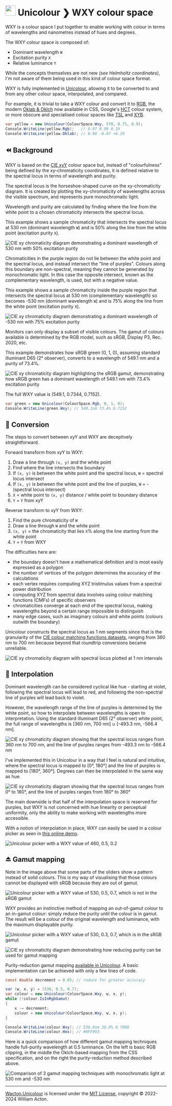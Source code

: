 ﻿# <img src="https://gitlab.com/Wacton/Unicolour/-/raw/main/Unicolour/Resources/Unicolour.png" width="32" height="32"> Unicolour ❯ WXY colour space

WXY is a colour space I put together to enable working with colour 
in terms of wavelengths and nanometres instead of hues and degrees.

The WXY colour space is composed of:
- Dominant wavelength `W`
- Excitation purity `X`
- Relative luminance `Y`

While the concepts themselves are not new _(see Helmholtz coordinates)_,
I'm not aware of them being used in this kind of colour space format.

WXY is fully implemented in [Unicolour](https://github.com/waacton/Unicolour),
allowing it to be converted to and from any other colour space, interpolated, and compared.

For example, it is trivial to take a WXY colour and convert it to [RGB](https://en.wikipedia.org/wiki/RGB_color_spaces),
the modern [Oklab & Oklch](https://bottosson.github.io/posts/oklab/) now available in CSS,
Google's [HCT](https://material.io/blog/science-of-color-design) colour system,
or more obscure and specialised colour spaces like [TSL](https://doi.org/10.1109/AFGR.2000.840612)
and [XYB](https://ds.jpeg.org/whitepapers/jpeg-xl-whitepaper.pdf).

```c#
var yellow = new Unicolour(ColourSpace.Wxy, 570, 0.75, 0.9);
Console.WriteLine(yellow.Rgb);   // 0.97 0.99 0.19
Console.WriteLine(yellow.Oklab); // 0.96 -0.07 +0.19
```

## ⏪ Background

WXY is based on the [CIE xyY](https://en.wikipedia.org/wiki/CIE_1931_color_space#CIE_xy_chromaticity_diagram_and_the_CIE_xyY_color_space) colour space
but, instead of "colourfulness" being defined by the xy-chromaticity coordinates,
it is defined relative to the spectral locus in terms of wavelength and purity.

The spectral locus is the horseshoe-shaped curve on the xy-chromaticity diagram.
It is created by plotting the xy-chromaticity of wavelengths across the visible spectrum,
and represents pure monochromatic light.

Wavelength and purity are calculated by finding where the 
line from the white point to a chosen chromaticity intersects the spectral locus.

This example shows a sample chromaticity that 
intersects the spectral locus at 530 nm (dominant wavelength `W`) 
and is 50% along the line from the white point (excitation purity `X`).

![CIE xy chromaticity diagram 
demonstrating a dominant wavelength of 530 nm with 50% excitation purity](wxy-1.png)

Chromaticities in the purple region do not lie between the white point and the spectral locus,
and instead intersect the "line of purples". Colours along this boundary are non-spectral, 
meaning they cannot be generated by monochromatic light. In this case the opposite intersect, 
known as the complementary wavelength, is used, but with a negative value.

This example shows a sample chromaticity inside the purple region that
intersects the spectral locus at 530 nm (complementary wavelength) so becomes -530 nm (dominant wavelength `W`)
and is 75% along the line from the white point (excitation purity `X`).

![CIE xy chromaticity diagram 
demonstrating a dominant wavelength of -530 nm with 75% excitation purity](wxy-2.png)

Monitors can only display a subset of visible colours.
The gamut of colours available is determined by the RGB model,
such as sRGB, Display P3, Rec. 2020, etc.

This example demonstrates how sRGB green (0, 1, 0), assuming standard illuminant D65 (2° observer),
converts to a wavelength of 549.1 nm and a purity of 73.4%.

![CIE xy chromaticity diagram highlighting the sRGB gamut, 
demonstrating how sRGB green has a dominant wavelength of 549.1 nm with 73.4% excitation purity](wxy-3.png)

The full WXY value is (549.1, 0.7344, 0.7152).

```c#
var green = new Unicolour(ColourSpace.Rgb, 0, 1, 0);
Console.WriteLine(green.Wxy); // 549.1nm 73.4% 0.7152
```

## 🔁 Conversion

The steps to convert between xyY and WXY are deceptively straightforward.

Forward transform from xyY to WXY:
1. Draw a line through `(x, y)` and the white point
2. Find where the line intersects the boundary
3. If `(x, y)` is between the white point and the spectral locus, `W` = spectral locus intersect
4. If `(x, y)` is between the white point and the line of purples, `W` = -(spectral locus intersect)
5. `X` = white point to `(x, y)` distance / white point to boundary distance
6. `Y` = `Y` from xyY

Reverse transform to xyY from WXY:
1. Find the pure chromaticity of `W`
2. Draw a line through `W` and the white point
3. `(x, y)` = the chromaticity that lies `X`% along the line starting from the white point
4. `Y` = `Y` from WXY

The difficulties here are:
- the boundary doesn't have a mathematical definition and is most easily expressed as a polygon
- the number of vertices of the polygon determines the accuracy of the calculations
- each vertex requires computing XYZ tristimulus values from a spectral power distribution
- computing XYZ from spectral data involves using colour matching functions (CMFs) of specific observers
- chromaticities converge at each end of the spectral locus, making wavelengths beyond a certain range impossible to distinguish
- many edge cases, such as imaginary colours and white points (colours outwith the boundary)

Unicolour constructs the spectral locus as 1 nm segments
since that is the granularity of the [CIE colour matching functions datasets](https://cie.co.at/data-tables?combine=colour-matching+functions%2C),
ranging from 360 nm to 700 nm because beyond that roundtrip conversions became unreliable.

![CIE xy chromaticity diagram with spectral locus plotted at 1 nm intervals](wxy-4.png)

## 🔀 Interpolation

Dominant wavelength can be considered cyclical like hue -
starting at violet, following the spectral locus will lead to red,
and following the non-spectral line of purples will lead back to violet.

However, the wavelength range of the line of purples is determined by the white point,
so how to interpolate between wavelengths is open to interpretation.
Using the standard illuminant D65 (2° observer) white point,
the full range of wavelengths is [360 nm, 700 nm] ∪ [-493.3 nm, -566.4 nm].

![CIE xy chromaticity diagram 
showing that the spectral locus ranges from 360 nm to 700 nm, 
and the line of purples ranges from -493.3 nm to -566.4 nm](wxy-5.png)

I've implemented this in Unicolour in a way that I feel is natural and intuitive,
where the spectral locus is mapped to [0°, 180°] and the line of purples is mapped to [180°, 360°].
Degrees can then be interpolated in the same way as hue.

![CIE xy chromaticity diagram
showing that the spectral locus ranges from 0° to 180°,
and the line of purples ranges from 180° to 360°](wxy-6.png)

The main downside is that half of the interpolation space is reserved for purples,
but WXY is not concerned with hue linearity or perceptual uniformity,
only the ability to make working with wavelengths more accessible.

With a notion of interpolation in place, WXY can easily be used in a colour picker
as seen in [this online demo](https://unicolour.wacton.xyz/colour-picker/).

![Unicolour picker with a WXY value of 460, 0.5, 0.2](wxy-7.png)

## ⏏️ Gamut mapping

Note in the image above that some parts of the sliders show a pattern instead of solid colours.
This is my way of visualising that those colours cannot be displayed with sRGB because they are out of gamut.

![Unicolour picker with a WXY value of 530, 0.5, 0.7,
which is not in the sRGB gamut](wxy-8.png)

WXY provides an instinctive method of mapping an out-of-gamut colour to an in-gamut colour:
simply reduce the purity until the colour is in gamut. The result will be a colour
of the original wavelength and luminance, with the maximum displayable purity.

![Unicolour picker with a WXY value of 530, 0.3, 0.7,
which is in the sRGB gamut](wxy-9.png)

![CIE xy chromaticity diagram
demonstrating how reducing purity can be used for gamut mapping](wxy-10.png)

Purity-reduction gamut mapping [available in Unicolour](https://github.com/waacton/Unicolour#map-colour-into-rgb-gamut).
A basic implementation can be achieved with only a few lines of code.

```c#
const double decrement = 0.05; // reduce for greater accuracy

var (w, x, y) = (530, 0.5, 0.7);
var colour = new Unicolour(ColourSpace.Wxy, w, x, y);
while (!colour.IsInRgbGamut)
{
    x -= decrement;
    colour = new Unicolour(ColourSpace.Wxy, w, x, y);
}

Console.WriteLine(colour.Wxy); // 530.0nm 30.0% 0.7000
Console.WriteLine(colour.Hex); // #0FF993
```

Here is a quick comparison of how different gamut mapping techniques handle
full-purity wavelength at 0.5 luminance. On the left is basic RGB clipping,
in the middle the Oklch-based mapping from the CSS specification,
and on the right the purity-reduction method described above.

![Comparison of 3 gamut mapping techniques
with monochromatic light at 530 nm and -530 nm](wxy-11.png)

---

[Wacton.Unicolour](https://github.com/waacton/Unicolour) is licensed under the [MIT License](https://choosealicense.com/licenses/mit/), copyright © 2022-2024 William Acton.
